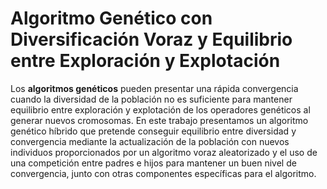 # Algoritmo Genético con Diversificación Voraz y Equilibrio entre Exploración y Explotación

 Los **algoritmos genéticos** pueden presentar una rápida convergencia cuando la diversidad de la población no es suficiente para mantener equilibrio entre exploración y explotación de los operadores genéticos al generar nuevos cromosomas. En este trabajo presentamos un algoritmo genético híbrido que pretende conseguir equilibrio entre diversidad y convergencia mediante la actualización de la población con nuevos individuos proporcionados por un algoritmo voraz aleatorizado y el uso de una competición entre padres e hijos para mantener un buen nivel de convergencia, junto con otras componentes específicas para el algoritmo. 